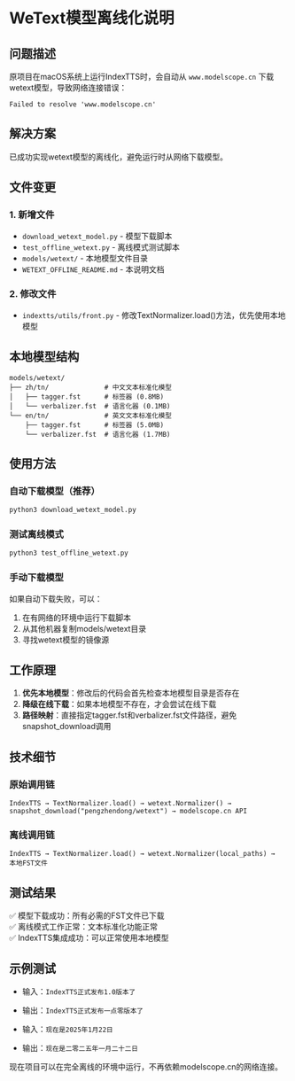 # WeText模型离线化说明

## 问题描述
原项目在macOS系统上运行IndexTTS时，会自动从 `www.modelscope.cn` 下载wetext模型，导致网络连接错误：
```
Failed to resolve 'www.modelscope.cn'
```

## 解决方案
已成功实现wetext模型的离线化，避免运行时从网络下载模型。

## 文件变更

### 1. 新增文件
- `download_wetext_model.py` - 模型下载脚本
- `test_offline_wetext.py` - 离线模式测试脚本  
- `models/wetext/` - 本地模型文件目录
- `WETEXT_OFFLINE_README.md` - 本说明文档

### 2. 修改文件
- `indextts/utils/front.py` - 修改TextNormalizer.load()方法，优先使用本地模型

## 本地模型结构
```
models/wetext/
├── zh/tn/              # 中文文本标准化模型
│   ├── tagger.fst      # 标签器 (0.8MB)
│   └── verbalizer.fst  # 语言化器 (0.1MB)
└── en/tn/              # 英文文本标准化模型
    ├── tagger.fst      # 标签器 (5.0MB)
    └── verbalizer.fst  # 语言化器 (1.7MB)
```

## 使用方法

### 自动下载模型（推荐）
```bash
python3 download_wetext_model.py
```

### 测试离线模式
```bash
python3 test_offline_wetext.py
```

### 手动下载模型
如果自动下载失败，可以：
1. 在有网络的环境中运行下载脚本
2. 从其他机器复制models/wetext目录
3. 寻找wetext模型的镜像源

## 工作原理

1. **优先本地模型**：修改后的代码会首先检查本地模型目录是否存在
2. **降级在线下载**：如果本地模型不存在，才会尝试在线下载
3. **路径映射**：直接指定tagger.fst和verbalizer.fst文件路径，避免snapshot_download调用

## 技术细节

### 原始调用链
```
IndexTTS → TextNormalizer.load() → wetext.Normalizer() → 
snapshot_download("pengzhendong/wetext") → modelscope.cn API
```

### 离线调用链  
```
IndexTTS → TextNormalizer.load() → wetext.Normalizer(local_paths) → 
本地FST文件
```

## 测试结果
✅ 模型下载成功：所有必需的FST文件已下载  
✅ 离线模式工作正常：文本标准化功能正常  
✅ IndexTTS集成成功：可以正常使用本地模型  

## 示例测试
- 输入：`IndexTTS正式发布1.0版本了`  
- 输出：`IndexTTS正式发布一点零版本了`

- 输入：`现在是2025年1月22日`
- 输出：`现在是二零二五年一月二十二日`

现在项目可以在完全离线的环境中运行，不再依赖modelscope.cn的网络连接。